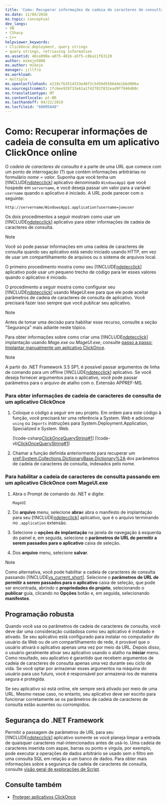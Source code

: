 ```yaml
---
title: 'Como: Recuperar informações de cadeia de caracteres de consulta em um aplicativo ClickOnce Online | Microsoft Docs'
ms.date: 11/04/2016
ms.topic: conceptual
dev_langs:
- VB
- CSharp
- C++
helpviewer_keywords:
- ClickOnce deployment, query strings
- query strings, retrieving information
ms.assetid: 48ce098a-a075-481b-a5f5-c8ba11f63120
author: mikejo5000
ms.author: mikejo
manager: jillfra
ms.workload:
- multiple
ms.openlocfilehash: e218cfb3514333e48f2c5d59d55664de1bbd906a
ms.sourcegitcommit: 1fc6ee928733e61a1f42782f832ead9f7946d00c
ms.translationtype: MT
ms.contentlocale: pt-BR
ms.lasthandoff: 04/22/2019
ms.locfileid: "60095848"
---
```

# <a name="how-to-retrieve-query-string-information-in-an-online-clickonce-application"></a>Como: Recuperar informações de cadeia de consulta em um aplicativo ClickOnce online
O *cadeia de caracteres de consulta* é a parte de uma URL que comece com um ponto de interrogação (?) que contém informações arbitrárias no formulário *nome = valor*. Suponha que você tenha um [!INCLUDE[ndptecclick](../deployment/includes/ndptecclick_md.md)] aplicativo denominado `WindowsApp1` que você hospede em `servername`, e você deseja passar um valor para a variável `username` quando o aplicativo é iniciado. A URL pode parecer com o seguinte:

 `http://servername/WindowsApp1.application?username=joeuser`

 Os dois procedimentos a seguir mostram como usar um [!INCLUDE[ndptecclick](../deployment/includes/ndptecclick_md.md)] aplicativo para obter informações de cadeia de caracteres de consulta.

> [!NOTE]
>  Você só pode passar informações em uma cadeia de caracteres de consulta quando seu aplicativo está sendo iniciado usando HTTP, em vez de usar um compartilhamento de arquivos ou o sistema de arquivos local.

 O primeiro procedimento mostra como seu [!INCLUDE[ndptecclick](../deployment/includes/ndptecclick_md.md)] aplicativo pode usar um pequeno trecho de código para ler esses valores quando o aplicativo é iniciado.

 O procedimento a seguir mostra como configurar seu [!INCLUDE[ndptecclick](../deployment/includes/ndptecclick_md.md)] usando MageUI.exe para que ele pode aceitar parâmetros de cadeia de caracteres de consulta de aplicativo. Você precisará fazer isso sempre que você publicar seu aplicativo.

> [!NOTE]
>  Antes de tomar uma decisão para habilitar esse recurso, consulte a seção "Segurança" mais adiante neste tópico.

 Para obter informações sobre como criar uma [!INCLUDE[ndptecclick](../deployment/includes/ndptecclick_md.md)] implantação usando *Mage.exe* ou *MageUI.exe*, consulte [passo a passo: Implantar manualmente um aplicativo ClickOnce](../deployment/walkthrough-manually-deploying-a-clickonce-application.md).

> [!NOTE]
>  A partir do .NET Framework 3.5 SP1, é possível passar argumentos de linha de comando para um offline [!INCLUDE[ndptecclick](../deployment/includes/ndptecclick_md.md)] aplicativo. Se você deseja fornecer argumentos para o aplicativo, você pode passar parâmetros para o arquivo de atalho com o. Extensão APPREF-MS.

### <a name="to-obtain-query-string-information-from-a-clickonce-application"></a>Para obter informações de cadeia de caracteres de consulta de um aplicativo ClickOnce

1. Coloque o código a seguir em seu projeto. Em ordem para este código à função, você precisará ter uma referência a System. Web e adicionar `using` ou `Imports` instruções para System.Deployment.Application, Specialized e System. Web.

     [!code-csharp[ClickOnceQueryString#1](../deployment/codesnippet/CSharp/how-to-retrieve-query-string-information-in-an-online-clickonce-application_1.cs)]
     [!code-vb[ClickOnceQueryString#1](../deployment/codesnippet/VisualBasic/how-to-retrieve-query-string-information-in-an-online-clickonce-application_1.vb)]

2. Chamar a função definida anteriormente para recuperar um <xref:System.Collections.DictionaryBase.Dictionary%2A> dos parâmetros de cadeia de caracteres de consulta, indexados pelo nome.

### <a name="to-enable-query-string-passing-in-a-clickonce-application-with-mageuiexe"></a>Para habilitar a cadeia de caracteres de consulta passando em um aplicativo ClickOnce com MageUI.exe

1. Abra o Prompt de comando do .NET e digite:

   ```cmd
   MageUI
   ```

2. Do **arquivo** menu, selecione **abra**e abra o manifesto de implantação para seu [!INCLUDE[ndptecclick](../deployment/includes/ndptecclick_md.md)] aplicativo, que é o arquivo terminando no `.application` extensão.

3. Selecione o **opções de implantação** na janela de navegação à esquerda do painel e, em seguida, selecione o **parâmetros de URL de permitir a serem passados para o aplicativo** caixa de seleção.

4. Dos **arquivo** menu, selecione **salvar**.

> [!NOTE]
>  Como alternativa, você pode habilitar a cadeia de caracteres de consulta passando [!INCLUDE[vs_current_short](../code-quality/includes/vs_current_short_md.md)]. Selecione o **parâmetros de URL de permitir a serem passados para o aplicativo** caixa de seleção, que pode ser encontrada, abrindo o **propriedades do projeto**, selecionando o **publicar** guia, clicando no **Opções** botão e, em seguida, selecionando **manifestos**.

## <a name="robust-programming"></a>Programação robusta
 Quando você usa os parâmetros de cadeia de caracteres de consulta, você deve dar uma consideração cuidadosa como seu aplicativo é instalado e ativado. Se seu aplicativo está configurado para instalar no computador do usuário da Web ou de um compartilhamento de rede, é provável que o usuário ativará o aplicativo apenas uma vez por meio da URL. Depois disso, o usuário geralmente ativar seu aplicativo usando o atalho na **iniciar** menu. Como resultado, seu aplicativo é garantido que recebem argumentos de cadeia de caracteres de consulta apenas uma vez durante seu ciclo de vida. Se você optar por armazenar esses argumentos na máquina do usuário para uso futuro, você é responsável por armazená-los de maneira segura e protegida.

 Se seu aplicativo só está online, ele sempre será ativado por meio de uma URL. Mesmo nesse caso, no entanto, seu aplicativo deve ser escrito para funcionar corretamente se os parâmetros de cadeia de caracteres de consulta estão ausentes ou corrompidos.

## <a name="net-framework-security"></a>Segurança do .NET Framework
 Permitir a passagem de parâmetros de URL para seu [!INCLUDE[ndptecclick](../deployment/includes/ndptecclick_md.md)] aplicativo somente se você planeja limpar a entrada de quaisquer caracteres mal-intencionados antes de usá-lo. Uma cadeia de caracteres inserida com aspas, barras ou ponto e vírgula, por exemplo, pode executar a operações de dados arbitrário se usado sem o filtro em uma consulta SQL em relação a um banco de dados. Para obter mais informações sobre a segurança da cadeia de caracteres de consulta, consulte [visão geral de explorações de Script](https://msdn.microsoft.com/Library/772c7312-211a-4eb3-8d6e-eec0aa1dcc07).

## <a name="see-also"></a>Consulte também
- [Proteger aplicativos ClickOnce](../deployment/securing-clickonce-applications.md)